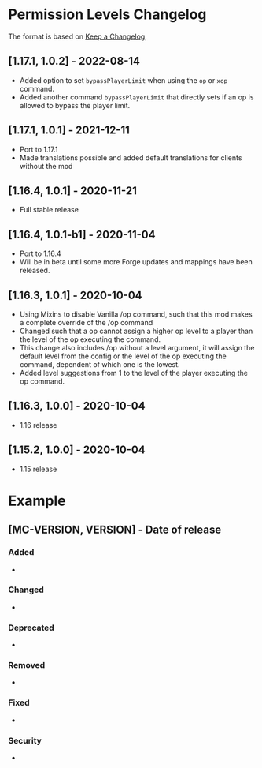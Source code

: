 # Permission Levels Changelog
The format is based on [Keep a Changelog](https://keepachangelog.com/en/1.0.0/),

## [1.17.1, 1.0.2] - 2022-08-14
- Added option to set `bypassPlayerLimit` when using the `op` or `xop` command.
- Added another command `bypassPlayerLimit` that directly sets if an op is allowed to bypass the player limit.

## [1.17.1, 1.0.1] - 2021-12-11
- Port to 1.17.1
- Made translations possible and added default translations for clients without the mod

## [1.16.4, 1.0.1] - 2020-11-21
- Full stable release

## [1.16.4, 1.0.1-b1] - 2020-11-04
- Port to 1.16.4
- Will be in beta until some more Forge updates and mappings have been released.

## [1.16.3, 1.0.1] - 2020-10-04
- Using Mixins to disable Vanilla /op command, such that this mod makes a complete override of the /op command
- Changed such that a op cannot assign a higher op level to a player than the level of the op executing the command.
- This change also includes /op without a level argument, it will assign the default level from the config or the level of the op executing the command, dependent of which one is the lowest.
- Added level suggestions from 1 to the level of the player executing the op command.

## [1.16.3, 1.0.0] - 2020-10-04
- 1.16 release

## [1.15.2, 1.0.0] - 2020-10-04
- 1.15 release

# Example
## [MC-VERSION, VERSION] - Date of release
### Added
- 
### Changed
- 
### Deprecated
- 
### Removed
- 
### Fixed
- 
### Security
- 
